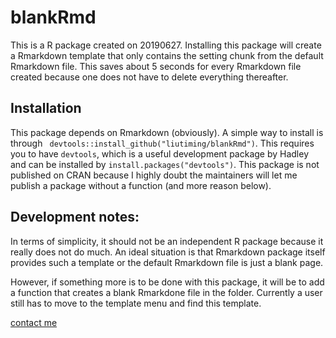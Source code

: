 # blankRmd

This is a R package created on 20190627. Installing this package will create a Rmarkdown template that only contains the setting chunk from the default Rmarkdown file. This saves about 5 seconds for every Rmarkdown file created because one does not have to delete everything thereafter. 

## Installation
This package depends on Rmarkdown (obviously). A simple way to install is through ` devtools::install_github("liutiming/blankRmd")`. This requires you to have `devtools`, which is a useful development package by Hadley and can be installed by `install.packages("devtools")`. This package is not published on CRAN because I highly doubt the maintainers will let me publish a package without a function (and more reason below).

## Development notes:
In terms of simplicity, it should not be an independent R package because it really does not do much. An ideal situation is that Rmarkdown package itself provides such a template or the default Rmarkdown file is just a blank page. 

However, if something more is to be done with this package, it will be to add a function that creates a blank Rmarkdone file in the folder. Currently a user still has to move to the template menu and find this template.

[contact me](mailto:liutiming@outlook.com)
